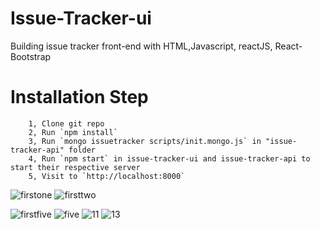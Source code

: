 # Issue-Tracker-ui
Building issue tracker front-end with HTML,Javascript, reactJS, React-Bootstrap

# Installation Step 

        1, Clone git repo
        2, Run `npm install`
        3, Run `mongo issuetracker scripts/init.mongo.js` in "issue-tracker-api" folder
        4, Run `npm start` in issue-tracker-ui and issue-tracker-api to start their respective server
        5, Visit to `http://localhost:8000`



![firstone](https://user-images.githubusercontent.com/46874519/126948820-eb411caa-8cf7-40ba-98e2-091b0e34aeb3.png)
![firsttwo](https://user-images.githubusercontent.com/46874519/126950072-a98920df-6918-4286-8d66-155a7911574e.png)

![firstfive](https://user-images.githubusercontent.com/46874519/126950258-1b8dfd9f-7496-45ed-857a-20a2d529e5bb.png)
![five](https://user-images.githubusercontent.com/46874519/126950384-982eb506-c9da-471c-857b-22d3f97dcc44.png)
![11](https://user-images.githubusercontent.com/46874519/126950599-368a343f-fd32-4c02-9899-3865dafe7d8a.png)
![13](https://user-images.githubusercontent.com/46874519/126950742-d76e94f0-47bc-46b6-ab70-aad5ce706516.png)
